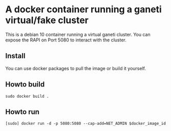 # A docker container running a ganeti virtual/fake cluster

This is a debian 10 container running a virtual ganeti cluster.
You can expose the RAPI on Port 5080 to interact with the cluster.

## Install
You can use docker packages to pull the image or build it yourself.

## Howto build

```
sudo docker build .
```

## Howto run

```
[sudo] docker run -d -p 5080:5080 --cap-add=NET_ADMIN $docker_image_id
```
